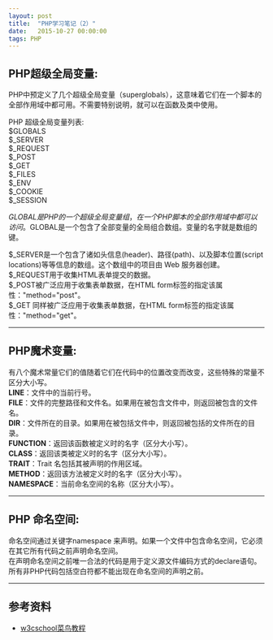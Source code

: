 ```yaml
---
layout: post
title:  "PHP学习笔记（2）"
date:   2015-10-27 00:00:00
tags: PHP
---
```


## PHP超级全局变量: 

PHP中预定义了几个超级全局变量（superglobals），这意味着它们在一个脚本的全部作用域中都可用。不需要特别说明，就可以在函数及类中使用。  
  
PHP 超级全局变量列表:  
$GLOBALS  
$_SERVER  
$_REQUEST  
$_POST  
$_GET  
$_FILES  
$_ENV  
$_COOKIE  
$_SESSION  

$GLOBAL是PHP的一个超级全局变量组，在一个PHP脚本的全部作用域中都可以访问。$GLOBAL是一个包含了全部变量的全局组合数组。变量的名字就是数组的键。  

$_SERVER是一个包含了诸如头信息(header)、路径(path)、以及脚本位置(script locations)等等信息的数组。这个数组中的项目由 Web 服务器创建。  
$_REQUEST用于收集HTML表单提交的数据。  
$_POST被广泛应用于收集表单数据，在HTML form标签的指定该属性："method="post"。  
$_GET 同样被广泛应用于收集表单数据，在HTML form标签的指定该属性："method="get"。  


---

## PHP魔术变量:  

有八个魔术常量它们的值随着它们在代码中的位置改变而改变，这些特殊的常量不区分大小写。  
__LINE__：文件中的当前行号。  
__FILE__：文件的完整路径和文件名。如果用在被包含文件中，则返回被包含的文件名。  
__DIR__：文件所在的目录。如果用在被包括文件中，则返回被包括的文件所在的目录。  
__FUNCTION__：返回该函数被定义时的名字（区分大小写）。  
__CLASS__：返回该类被定义时的名字（区分大小写）。  
__TRAIT__：Trait 名包括其被声明的作用区域。  
__METHOD__：返回该方法被定义时的名字（区分大小写）。  
__NAMESPACE__：当前命名空间的名称（区分大小写）。  

---  

## PHP 命名空间:  

命名空间通过关键字namespace 来声明。如果一个文件中包含命名空间，它必须在其它所有代码之前声明命名空间。  
在声明命名空间之前唯一合法的代码是用于定义源文件编码方式的declare语句。所有非PHP代码包括空白符都不能出现在命名空间的声明之前。  
   

---

## 参考资料

* [w3cschool菜鸟教程](http://www.runoob.com/)

